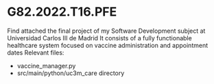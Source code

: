 # G82.2022.T16.PFE
Find attached the final project of my Software Development subject at Universidad Carlos III de Madrid
It consists of a fully functionable healthcare system focused on vaccine administration and appointment dates
Relevant files:
- vaccine_manager.py
- src/main/python/uc3m_care directory
